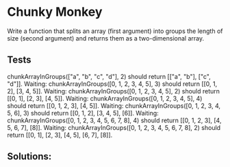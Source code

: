 # Chunky Monkey

Write a function that splits an array (first argument) into groups the length of size (second argument) and returns them as a two-dimensional array.

## Tests

chunkArrayInGroups(["a", "b", "c", "d"], 2) should return [["a", "b"], ["c", "d"]].
Waiting: chunkArrayInGroups([0, 1, 2, 3, 4, 5], 3) should return [[0, 1, 2], [3, 4, 5]].
Waiting: chunkArrayInGroups([0, 1, 2, 3, 4, 5], 2) should return [[0, 1], [2, 3], [4, 5]].
Waiting: chunkArrayInGroups([0, 1, 2, 3, 4, 5], 4) should return [[0, 1, 2, 3], [4, 5]].
Waiting: chunkArrayInGroups([0, 1, 2, 3, 4, 5, 6], 3) should return [[0, 1, 2], [3, 4, 5], [6]].
Waiting: chunkArrayInGroups([0, 1, 2, 3, 4, 5, 6, 7, 8], 4) should return [[0, 1, 2, 3], [4, 5, 6, 7], [8]].
Waiting: chunkArrayInGroups([0, 1, 2, 3, 4, 5, 6, 7, 8], 2) should return [[0, 1], [2, 3], [4, 5], [6, 7], [8]].

## Solutions:
